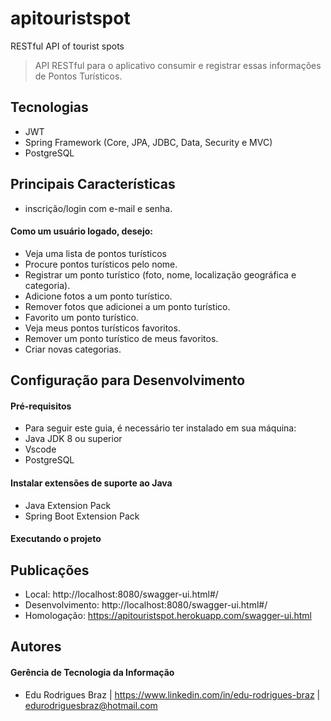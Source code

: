 # apitouristspot
RESTful API of tourist spots

> API RESTful para o aplicativo consumir e registrar essas informações de Pontos Turísticos.
## Tecnologias  
  
* JWT  
* Spring Framework (Core, JPA, JDBC, Data, Security e MVC)  
* PostgreSQL
  
## Principais Características  
* inscrição/login com e-mail e senha.

#### Como um usuário logado, desejo:
* Veja uma lista de pontos turísticos
* Procure pontos turísticos pelo nome.
* Registrar um ponto turístico (foto, nome, localização geográfica e categoria).
* Adicione fotos a um ponto turístico.
* Remover fotos que adicionei a um ponto turístico.
* Favorito um ponto turístico.
* Veja meus pontos turísticos favoritos.
* Remover um ponto turístico de meus favoritos.
* Criar novas categorias.
  
## Configuração para Desenvolvimento  
#### Pré-requisitos
* Para seguir este guia, é necessário ter instalado em sua máquina:
* Java JDK 8 ou superior
* Vscode
* PostgreSQL
#### Instalar extensões de suporte ao Java
* Java Extension Pack
* Spring Boot Extension Pack
#### Executando o projeto

  
## Publicações
* Local: http://localhost:8080/swagger-ui.html#/
* Desenvolvimento: http://localhost:8080/swagger-ui.html#/
* Homologação: https://apitouristspot.herokuapp.com/swagger-ui.html


## Autores  
  
#### Gerência de Tecnologia da Informação  
* Edu Rodrigues Braz | https://www.linkedin.com/in/edu-rodrigues-braz  | edurodriguesbraz@hotmail.com
